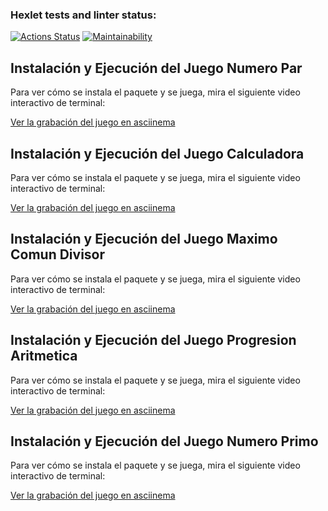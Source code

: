 ### Hexlet tests and linter status:
[![Actions Status](https://github.com/Jonathan7796/fullstack-javascript-project-98/actions/workflows/hexlet-check.yml/badge.svg)](https://github.com/Jonathan7796/fullstack-javascript-project-98/actions)
[![Maintainability](https://api.codeclimate.com/v1/badges/6dd05fa7e084839c3b5f/maintainability)](https://codeclimate.com/github/Jonathan7796/fullstack-javascript-project-98/maintainability)
## Instalación y Ejecución del Juego Numero Par

Para ver cómo se instala el paquete y se juega, mira el siguiente video interactivo de terminal:

[Ver la grabación del juego en asciinema](https://asciinema.org/a/bGHtuXdGJGcnu08qFZc3xwUVX)

## Instalación y Ejecución del Juego Calculadora

Para ver cómo se instala el paquete y se juega, mira el siguiente video interactivo de terminal:

[Ver la grabación del juego en asciinema](https://asciinema.org/a/2ydR8H9cmp7yLNalTzqa6NgPt)

## Instalación y Ejecución del Juego Maximo Comun Divisor

Para ver cómo se instala el paquete y se juega, mira el siguiente video interactivo de terminal:

[Ver la grabación del juego en asciinema](https://asciinema.org/a/ZYKvwTOOqy7OYdYlX03YzbF9U)

## Instalación y Ejecución del Juego Progresion Aritmetica

Para ver cómo se instala el paquete y se juega, mira el siguiente video interactivo de terminal:

[Ver la grabación del juego en asciinema](https://asciinema.org/a/xSGh8wx5WceW1e4BpuXAri5iD)

## Instalación y Ejecución del Juego Numero Primo

Para ver cómo se instala el paquete y se juega, mira el siguiente video interactivo de terminal:

[Ver la grabación del juego en asciinema](https://asciinema.org/a/3SBdlHadzn1UZPWDyRvH8zEix)